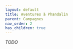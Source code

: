 ```yaml
---
layout: default
title: Aventures à Phandalin
parent: Campagnes
nav_order: 2
has_children: true
---
```


*TODO*
